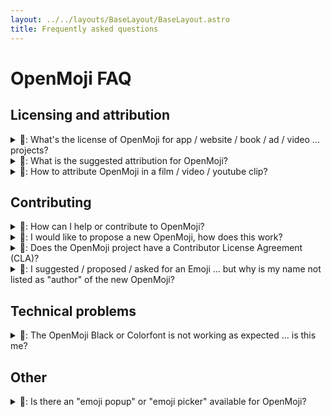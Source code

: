 ```yaml
---
layout: ../../layouts/BaseLayout/BaseLayout.astro
title: Frequently asked questions
---
```


# OpenMoji FAQ
## Licensing and attribution
<details>
<summary>
	🤔: What's the license of OpenMoji for app / website / book / ad / video ... projects?
</summary>

Thank you for wanting to use OpenMoji in your project! OpenMoji is published under the Creative Commons Share Alike License 4.0 ([CC BY-SA 4.0](https://creativecommons.org/licenses/by-sa/4.0/#)). This means you are free to:

- **Share** — copy and redistribute OpenMoji in any medium or format
- **Adapt** — remix, transform, and build upon OpenMoji
- **for any purpose, even commercially.**

Under the following terms:

- **Attribution** — You must give OpenMoji [appropriate credit](https://github.com/hfg-gmuend/openmoji#attribution-requirements), and indicate if changes were made (e.g. like we do in our [changelog](changelog.txt)). You may do so in any reasonable manner, but not in any way that suggests the OpenMoji Project endorses you or your use.
- **ShareAlike** — If you remix, transform, or build upon the material, you must distribute your contributions under the same license [CC BY-SA 4.0](https://creativecommons.org/licenses/by-sa/4.0/#) as OpenMoji.

(Bullet points are based on the official license text of [CC BY-SA 4.0](https://creativecommons.org/licenses/by-sa/4.0/#))
</details>

<details>
<summary>
🤔: What is the suggested attribution for OpenMoji?
</summary>

> All emojis designed by [OpenMoji](https://openmoji.org/) – the open-source emoji and icon project. License: [CC BY-SA 4.0](https://creativecommons.org/licenses/by-sa/4.0/#)
</details>

<details>
<summary>
🤔: How to attribute OpenMoji in a film / video / youtube clip?
</summary>

- Add the suggested OpenMoji attribution to your video description (text below your video e.g. on youtube)
- Mention OpenMoji e.g. in the credits section at the end, in the voice track or add a small footnote when the first OpenMoji appears
</details>

## Contributing

<details>
<summary>
🤔: How can I help or contribute to OpenMoji?
</summary>

Contributions and help are very welcome! Please check the [CONTRIBUTING.md](CONTRIBUTING.md) guide!
</details>


<details>
<summary>
🤔: I would like to propose a new OpenMoji, how does this work?
</summary>

Start a conversation on Github with us. For example [#84](https://github.com/hfg-gmuend/openmoji/issues/84) and [#97](https://github.com/hfg-gmuend/openmoji/issues/97)
</details>

<details>
<summary>
🤔: Does the OpenMoji project have a Contributor License Agreement (CLA)?
</summary>

No. OpenMoji does not have an explicit Contributor License Agreement. We simply go with common practice of many open source projects: "inbound = outbound"! Every Github user already agrees to this via the [terms of service](https://help.github.com/en/github/site-policy/github-terms-of-service#6-contributions-under-repository-license) of Github:

> Whenever you make a contribution to a repository containing notice of a license, you license your contribution under the same terms, and you agree that you have the right to license your contribution under those terms. 

Full discussion and context in [#120](https://github.com/hfg-gmuend/openmoji/issues/120).
</details>

<details>
<summary>
🤔: I suggested / proposed / asked for an Emoji ... but why is my name not listed as "author" of the new OpenMoji?
</summary>

Because we decided that the authorship should go to the person who took actively care of everything in terms of making: sketching, designing, testing, iterating, discussing etc. until the new OpenMoji was accepted. Idealy the same person takes care of the entire pipeline from start to end. However if the initial suggestion was by a different person, we will acknowledge this is the changelog.txt file while still credit the "maker" as the author.
</details>

## Technical problems

<details>
<summary>
🤔: The OpenMoji Black or Colorfont is not working as expected ... is this me?
</summary>

⚠️ The colorfont version of OpenMoji is in a very early alpha stage and not intended to use in production! Please follow the [discussion](https://github.com/hfg-gmuend/openmoji/issues/93) for updates.
</details>

## Other

<details>
<summary>
🤔: Is there an "emoji popup" or "emoji picker" available for OpenMoji?
</summary>

No, we are sorry! This is simply out of scope. But all other ways to consume/use/download OpenMojis are listed under [Downloads & Distribution Channels](https://github.com/hfg-gmuend/openmoji#downloads--distribution-channels).
</details>
